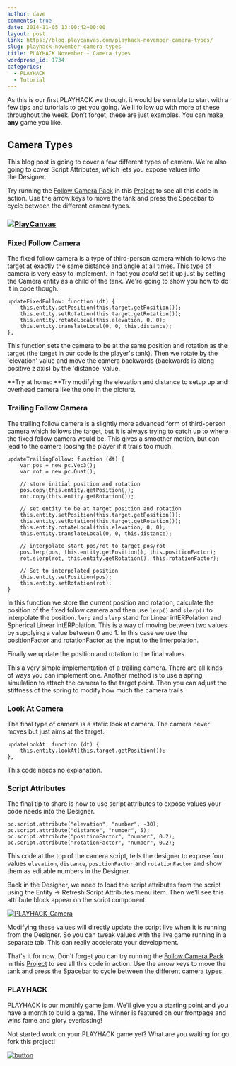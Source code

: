 ```yaml
---
author: dave
comments: true
date: 2014-11-05 13:00:42+00:00
layout: post
link: https://blog.playcanvas.com/playhack-november-camera-types/
slug: playhack-november-camera-types
title: PLAYHACK November - Camera types
wordpress_id: 1734
categories:
  - PLAYHACK
  - Tutorial
---
```


As this is our first PLAYHACK we thought it would be sensible to start with a few tips and tutorials to get you going. We’ll follow up with more of these throughout the week. Don’t forget, these are just examples. You can make **any** game you like.

## Camera Types

This blog post is going to cover a few different types of camera. We're also going to cover Script Attributes, which lets you expose values into the Designer.

Try running the [Follow Camera Pack](https://playcanvas.com/dave/playhack-nov/designer/pack/6f111262-5dcc-11e4-b6a0-12313b0a5ec6) in this [Project](https://playcanvas.com/dave/playhack-nov) to see all this code in action. Use the arrow keys to move the tank and press the Spacebar to cycle between the different camera types.

### [![PlayCanvas](https://blog.playcanvas.com/wp-content/uploads/2014/11/PlayCanvas.jpg)](https://blog.playcanvas.com/wp-content/uploads/2014/11/PlayCanvas.jpg)

### Fixed Follow Camera

The fixed follow camera is a type of third-person camera which follows the target at exactly the same distance and angle at all times. This type of camera is very easy to implement. In fact you *could* set it up just by setting the Camera entity as a child of the tank. We're going to show you how to do it in code though.

    updateFixedFollow: function (dt) {
        this.entity.setPosition(this.target.getPosition());
        this.entity.setRotation(this.target.getRotation());
        this.entity.rotateLocal(this.elevation, 0, 0);
        this.entity.translateLocal(0, 0, this.distance);
    },

This function sets the camera to be at the same position and rotation as the target (the target in our code is the player's tank). Then we rotate by the 'elevation' value and move the camera backwards (backwards is along positive z axis) by the 'distance' value.

**Try at home: **Try modifying the elevation and distance to setup up and overhead camera like the one in the picture.

### Trailing Follow Camera

The trailing follow camera is a slightly more advanced form of third-person camera which follows the target, but it is always trying to catch up to where the fixed follow camera would be. This gives a smoother motion, but can lead to the camera loosing the player if it trails too much.

    updateTrailingFollow: function (dt) {
        var pos = new pc.Vec3();
        var rot = new pc.Quat();

        // store initial position and rotation
        pos.copy(this.entity.getPosition());
        rot.copy(this.entity.getRotation());

        // set entity to be at target position and rotation
        this.entity.setPosition(this.target.getPosition());
        this.entity.setRotation(this.target.getRotation());
        this.entity.rotateLocal(this.elevation, 0, 0);
        this.entity.translateLocal(0, 0, this.distance);

        // interpolate start pos/rot to target pos/rot
        pos.lerp(pos, this.entity.getPosition(), this.positionFactor);
        rot.slerp(rot, this.entity.getRotation(), this.rotationFactor);

        // Set to interpolated position
        this.entity.setPosition(pos);
        this.entity.setRotation(rot);
    }

In this function we store the current position and rotation, calculate the position of the fixed follow camera and then use `lerp()` and `slerp()` to interpolate the position. `lerp` and `slerp` stand for Linear intERPolation and Spherical Linear intERPolation. This is a way of moving between two values by supplying a value between 0 and 1. In this case we use the positionFactor and rotationFactor as the input to the interpolation.

Finally we update the position and rotation to the final values.

This a very simple implementation of a trailing camera. There are all kinds of ways you can implement one. Another method is to use a spring simulation to attach the camera to the target point. Then you can adjust the stiffness of the spring to modify how much the camera trails.

### Look At Camera

The final type of camera is a static look at camera. The camera never moves but just aims at the target.

    updateLookAt: function (dt) {
        this.entity.lookAt(this.target.getPosition());
    },

This code needs no explanation.

### Script Attributes

The final tip to share is how to use script attributes to expose values your code needs into the Designer.

    pc.script.attribute("elevation", "number", -30);
    pc.script.attribute("distance", "number", 5);
    pc.script.attribute("positionFactor", "number", 0.2);
    pc.script.attribute("rotationFactor", "number", 0.2);

This code at the top of the camera script, tells the designer to expose four values `elevation`, `distance`, `positionFactor` and `rotationFactor` and show them as editable numbers in the Designer.

Back in the Designer, we need to load the script attributes from the script using the Entity -> Refresh Script Attributes menu item. Then we'll see this attribute block appear on the script component.

[![PLAYHACK_Camera](https://blog.playcanvas.com/wp-content/uploads/2014/11/PLAYHACK_Camera.jpg)](https://blog.playcanvas.com/wp-content/uploads/2014/11/PLAYHACK_Camera.jpg)

Modifying these values will directly update the script live when it is running from the Designer. So you can tweak values with the live game running in a separate tab. This can really accelerate your development.

That's it for now. Don't forget you can try running the [Follow Camera Pack](https://playcanvas.com/dave/playhack-nov/designer/pack/6f111262-5dcc-11e4-b6a0-12313b0a5ec6) in this [Project](https://playcanvas.com/dave/playhack-nov) to see all this code in action. Use the arrow keys to move the tank and press the Spacebar to cycle between the different camera types.

### PLAYHACK

PLAYHACK is our monthly game jam. We’ll give you a starting point and you have a month to build a game. The winner is featured on our frontpage and wins fame and glory everlasting!

Not started work on your PLAYHACK game yet? What are you waiting for go fork this project!

[![button](https://blog.playcanvas.com/wp-content/uploads/2014/10/button.png)](https://playcanvas.com/playcanvas/gamejam-nov-14)
